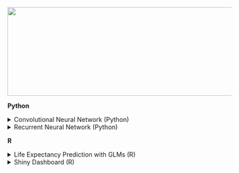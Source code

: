<p align="center">

  <img width="600" height="200" src="https://github.com/MuizM/MuizM/blob/main/MUIZ%20MURAD%20(1).png">

</p>

 


**Python**


 

<details>

<summary>Convolutional Neural Network (Python)</summary>

In this project, the dataset Cifar10 was classified with the use of Convolutional Neural Networks. A final accuracy of 90.45% was achieved on external data.

<object data="https://github.com/charlesliebenberg/portfolio/blob/main/Python/Image%20Classification%20with%20CNNs.pdf" type="application/pdf" width="700px" height="700px">

    <embed src="https://github.com/charlesliebenberg/portfolio/blob/main/Python/Image%20Classification%20with%20CNNs.pdf">

        <p>Report: <a href="https://github.com/charlesliebenberg/portfolio/blob/main/Python/Image%20Classification%20with%20CNNs.pdf">View Report</a>.</p>

    </embed>

</object>

 

<object data="https://github.com/charlesliebenberg/portfolio/blob/main/Python/CNNImageClassification.ipynb" type="application/ipynb" width="700px" height="700px">

    <embed src="https://github.com/charlesliebenberg/portfolio/blob/main/Python/CNNImageClassification.ipynb">

        <p>Code: <a href="https://github.com/charlesliebenberg/portfolio/blob/main/Python/CNNImageClassification.ipynb">View Code</a>.</p>

    </embed>

</object>

</details>

 

<details>

<summary>Recurrent Neural Network (Python)</summary>

In this project, Long Short-term Memory models were used to predict stock prices. The final model used an ensemble learning approach combining the use of a 1D Convolutional Network and a Long Short Term Model with Keras's functional API.
 

<object data="https://github.com/charlesliebenberg/portfolio/blob/main/Python/Recurrent%20Neural%20Networks%20in%20Stock%20Price%20Prediction.pdf" type="application/pdf" width="700px" height="700px">

    <embed src="https://github.com/charlesliebenberg/portfolio/blob/main/Python/Recurrent%20Neural%20Networks%20in%20Stock%20Price%20Prediction.pdf">

        <p>Report: <a href="https://github.com/charlesliebenberg/portfolio/blob/main/Python/Recurrent%20Neural%20Networks%20in%20Stock%20Price%20Prediction.pdf">View Report</a>.</p>

    </embed>

</object>

 

<object data="https://github.com/charlesliebenberg/portfolio/blob/main/Python/RNNStockPricePrediction.ipynb" type="application/ipynb" width="700px" height="700px">

    <embed src="https://github.com/charlesliebenberg/portfolio/blob/main/Python/RNNStockPricePrediction.ipynb">

        <p>Code: <a href="https://github.com/charlesliebenberg/portfolio/blob/main/Python/RNNStockPricePrediction.ipynb">View Code</a>.</p>

    </embed>

</object>

</details>

 

 

 

**R**


 

<details>

<summary>Life Expectancy Prediction with GLMs (R)</summary>

In this project roughly 170 countries and their associated medical, educational and economic statistics are used to predict life expectancy. R was used to model, with a focus on generalised linear models.

 

<object data="https://github.com/charlesliebenberg/portfolio/blob/main/R/GLMLifeExpectancy.Rmd" type="application/rmd" width="700px" height="700px">

    <embed src=https://github.com/charlesliebenberg/portfolio/blob/main/R/GLMLifeExpectancy.Rmd">

        <p>Report: <a href="https://github.com/charlesliebenberg/portfolio/blob/main/R/GLMLifeExpectancy.Rmd">View Code</a>.</p>

    </embed>

</object>

                                                                                                

<object data="https://github.com/charlesliebenberg/portfolio/blob/main/R/LifeExpectancyReport.pdf" type="application/pdf" width="700px" height="700px">

    <embed src="https://github.com/charlesliebenberg/portfolio/blob/main/R/LifeExpectancyReport.pdf">

        <p>Code: <a href="https://github.com/charlesliebenberg/portfolio/blob/main/R/LifeExpectancyReport.pdf">View Report</a>.</p>

    </embed>

</object>

</details>

 

 

<details>

<summary>Shiny Dashboard (R)</summary>

Essentially this will be a dashboard which is built using Shiny. For the tree, logistic regression and KNN models, the app will build the models and for each model, it will show visualizations of the model and its fitness for purpose. The app would then allow a salesperson to input the specific details of the customer they are talking to, and receive a prediction from each of the underlying models. Based on this prediction, the salesperson could make targeted offers to the customer.

 

<object data="https://charlesliebenberg.shinyapps.io/DataScience" type="application/website" width="700px" height="700px">

    <embed src="https://charlesliebenberg.shinyapps.io/DataScience/">

        <p>Dashboard: <a href="https://charlesliebenberg.shinyapps.io/DataScience/">View Dashboard</a>.</p>

    </embed>

</object>

</details>

 










